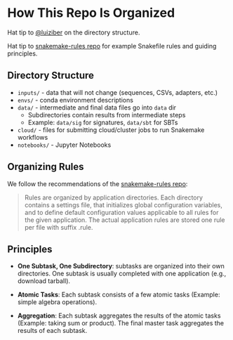 # How This Repo Is Organized

Hat tip to [@luiziber](https://github.com/luizirber) on the directory structure.

Hat tip to [snakemake-rules repo](https://github.com/percyfal/snakemake-rules) for example Snakefile rules and guiding principles.

## Directory Structure

* `inputs/` - data that will not change (sequences, CSVs, adapters, etc.)
* `envs/` - conda environment descriptions
* `data/` - intermediate and final data files go into `data` dir
    * Subdirectories contain results from intermediate steps
    * Example: `data/sig` for signatures, `data/sbt` for SBTs
* `cloud/` - files for submitting cloud/cluster jobs to run Snakemake workflows
* `notebooks/` - Jupyter Notebooks

## Organizing Rules

We follow the recommendations of the
[snakemake-rules repo](https://github.com/percyfal/snakemake-rules):

> Rules are organized by application directories. Each directory contains a 
> settings file, that initializes global configuration variables, and to 
> define default configuration values applicable to all rules for the given 
> application. The actual application rules are stored one rule per file with 
> suffix .rule. 

## Principles

* **One Subtask, One Subdirectory**: subtasks are organized into their own directories. 
    One subtask is usually completed with one application (e.g., download tarball).

* **Atomic Tasks**: Each subtask consists of a few atomic tasks (Example: simple algebra operations).

* **Aggregation**: Each subtask aggregates the results of the atomic tasks (Example: taking sum or product).
    The final master task aggregates the results of each subtask.





